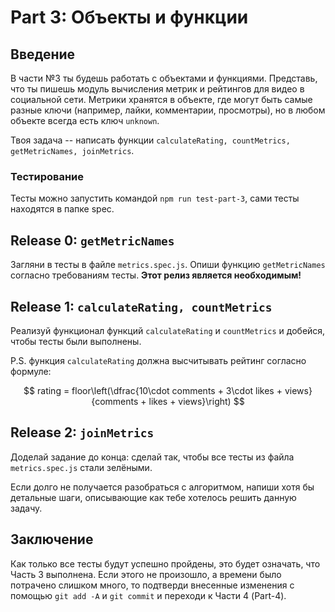 
# Part 3: Объекты и функции

## Введение

В части №3 ты будешь работать с объектами и функциями. Представь, что ты пишешь модуль вычисления метрик и рейтингов для видео в социальной сети. Метрики хранятся в объекте, где могут быть самые разные ключи (например, лайки, комментарии, просмотры), но в любом объекте всегда есть ключ `unknown`.

Твоя задача -- написать функции `calculateRating, countMetrics, getMetricNames, joinMetrics`.


### Тестирование

Тесты можно запустить командой `npm run test-part-3`, сами тесты находятся в  папке spec.


## Release 0: `getMetricNames`

Загляни в тесты в файле `metrics.spec.js`. Опиши функцию `getMetricNames` согласно требованиям тесты. **Этот релиз является необходимым!**

## Release 1: `calculateRating, countMetrics`

Реализуй функционал функций `calculateRating` и `countMetrics` и добейся, чтобы тесты были выполнены.

P.S. функция `calculateRating` должна высчитывать рейтинг согласно формуле:

$$ rating = floor\left(\dfrac{10\cdot comments + 3\cdot likes + views}{comments + likes + views}\right) $$

## Release 2: `joinMetrics`

Доделай задание до конца: сделай так, чтобы все тесты из файла `metrics.spec.js` стали зелёными.

Если долго не получается разобраться с алгоритмом, напиши хотя бы детальные шаги, описывающие как тебе хотелось решить данную задачу.

## Заключение

Как только все тесты будут успешно пройдены, это будет означать, что Часть 3 выполнена. Если этого не произошло, а времени было потрачено слишком много, то подтверди внесенные изменения с помощью `git add -A` и `git commit` и переходи к Части 4 (Part-4).
